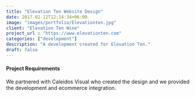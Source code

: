 ```yaml
---
title: "Elevation Ten Website Design"
date: 2017-02-12T12:14:34+06:00
image: "images/portfolio/Elevationten.jpg"
client: "Elevation Ten Wine"
project_url : "https://www.elevationten.com"
categories: ["development"]
description: "A development created for Elevation Ten."
draft: false
---
```


#### Project Requirements

We partnered with Caleidos Visual who created the design and we provided the development and ecommerce integration.
